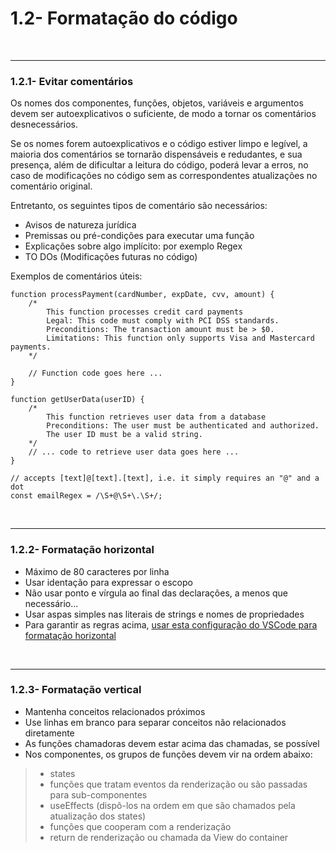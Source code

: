 # 1.2- Formatação do código
<br>

***

### 1.2.1- Evitar comentários
Os nomes dos componentes, funções, objetos, variáveis e argumentos devem ser autoexplicativos o suficiente, de modo a tornar os comentários desnecessários.<br>

Se os nomes forem autoexplicativos e o código estiver limpo e legível, a maioria dos comentários se tornarão dispensáveis e redudantes, e sua presença, além de dificultar a leitura do código, poderá levar a erros, no caso de modificações no código sem as correspondentes atualizações no comentário original.<br>

Entretanto, os seguintes tipos de comentário são necessários:<br>
- Avisos de natureza jurídica<br>
- Premissas ou pré-condições para executar uma função<br>
- Explicações sobre algo implícito: por exemplo Regex<br>
- TO DOs (Modificações futuras no código)<br>

Exemplos de comentários úteis:

    function processPayment(cardNumber, expDate, cvv, amount) { 
        /*
            This function processes credit card payments
            Legal: This code must comply with PCI DSS standards.
            Preconditions: The transaction amount must be > $0.
            Limitations: This function only supports Visa and Mastercard payments. 
        */

        // Function code goes here ...    
    }

    function getUserData(userID) { 
        /* 
            This function retrieves user data from a database
            Preconditions: The user must be authenticated and authorized. 
            The user ID must be a valid string. 
        */ 
        // ... code to retrieve user data goes here ... 
    }

    // accepts [text]@[text].[text], i.e. it simply requires an "@" and a dot
    const emailRegex = /\S+@\S+\.\S+/;

 <br>

***

### 1.2.2- Formatação horizontal
- Máximo de 80 caracteres por linha<br>
- Usar identação para expressar o escopo<br>
- Não usar ponto e vírgula ao final das declarações, a menos que necessário...<br>
- Usar aspas simples nas literais de strings e nomes de propriedades<br>
- Para garantir as regras acima, [usar esta configuração do VSCode para formatação horizontal](5-vscode-config.md)<br>
<br>

***

### 1.2.3- Formatação vertical
- Mantenha conceitos relacionados próximos<br>
- Use linhas em branco para separar conceitos não relacionados diretamente<br>
- As funções chamadoras devem estar acima das chamadas, se possível<br>
- Nos componentes, os grupos de funções devem vir na ordem abaixo:<br>
>- states<br>
>- funções que tratam eventos da renderização ou são passadas para sub-componentes<br>
>- useEffects (dispô-los na ordem em que são chamados pela atualização dos states)<br>
>- funções que cooperam com a renderização<br>
>- return de renderização ou chamada da View do container<br>
<br>
